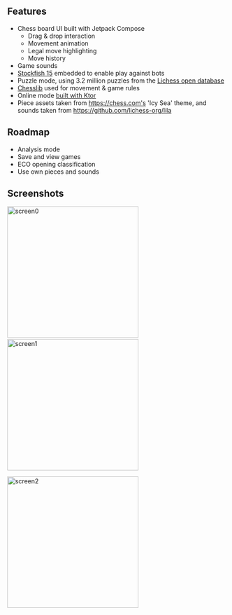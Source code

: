 ## Features

- Chess board UI built with Jetpack Compose
  - Drag & drop interaction
  - Movement animation
  - Legal move highlighting
  - Move history
- Game sounds
- [Stockfish 15](https://stockfishchess.org/) embedded to enable play against bots
- Puzzle mode, using 3.2 million puzzles from the [Lichess open database](https://database.lichess.org/#puzzles)
- [Chesslib](https://github.com/bhlangonijr/chesslib) used for movement & game rules
- Online mode [built with Ktor](https://github.com/jlmcdonnell/chess-server)
- Piece assets taken from https://chess.com's 'Icy Sea' theme, and sounds taken from https://github.com/lichess-org/lila

## Roadmap

- Analysis mode
- Save and view games
- ECO opening classification
- Use own pieces and sounds

## Screenshots

<img width="300" alt="screen0" src="https://user-images.githubusercontent.com/2794581/229905213-1d36efeb-8aea-4628-b189-a849b4758ab7.png">&nbsp;&nbsp;<img width="300" alt="screen1" src="https://user-images.githubusercontent.com/2794581/229905229-38d40c7e-7e4d-40f5-a4ce-8d824ee4dff3.png">

<img width="300" alt="screen2" src="https://user-images.githubusercontent.com/2794581/229905240-a93800e8-e8b7-4296-808f-e4acf0c97320.png">
